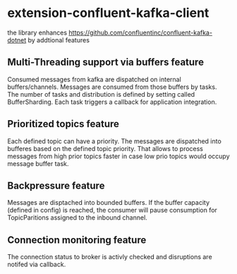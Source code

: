 # extension-confluent-kafka-client
the library enhances https://github.com/confluentinc/confluent-kafka-dotnet by addtional features

## Multi-Threading support via buffers feature

Consumed messages from kafka are dispatched on internal buffers/channels. Messages are consumed from those buffers by tasks. The number of tasks and distribution is defined by setting called BufferSharding. Each task triggers a callback for application integration.

## Prioritized topics feature

Each defined topic can have a priority. The messages are dispatched into bufferes based on the defined topic priority. That allows to process messages from high prior topics faster in case low prio topics would occupy message buffer task. 

## Backpressure feature

Messages are disptached into bounded buffers. If the buffer capacity (defined in config) is reached, the consumer will pause consumption for TopicParitions assigned to the inbound channel.

## Connection monitoring feature

The connection status to broker is activly checked and disruptions are notifed via callback.
